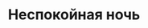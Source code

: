 ---
title: 'Неспокойная ночь'
# titleEnglish: ''
# dateStart: 2020
dateEnd: 2017
images: ['неспокойная_ночь.tif']
extra: 'картон чёрный, сухая пастель'
size: 'А4'
# display: false
# text: ''
---